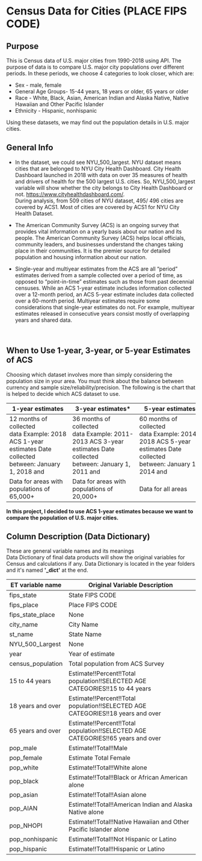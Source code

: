 # Census Data for Cities (PLACE FIPS CODE)



## Purpose 
This is Census data of U.S. major cities from 1990-2018 using API. The purpose of data is to compare U.S. major city populations over different periods. In these periods, we choose 4 categories to look closer, which are: 
- Sex - male, female
- General Age Groups- 15-44 years, 18 years or older, 65 years or older
- Race - White, Black, Asian, American Indian and Alaska Native, Native Hawaiian and Other Pacific Islander 
- Ethnicity - Hispanic, nonhispanic

Using these datasets, we may find out the population details in U.S. major cities. 

## General Info
* In the dataset, we could see NYU_500_largest. NYU dataset means cities that are belonged to NYU City Health Dashboard. City Health Dashboard launched in 2018 with data on over 35 measures of health and drivers of health for the 500 largest U.S. cities. So, NYU_500_largest variable will show whether the city belongs to City Health Dashboard or not. 
https://www.cityhealthdashboard.com/. <br>
During analysis, from 509 cities of NYU dataset, 495/ 496 cities are covered by ACS1. Most of cities are covered by ACS1 for NYU City Health Dataset. 
* The American Community Survey (ACS) is an ongoing survey that provides vital information on a yearly basis about our nation and its people. The American Community Survey (ACS) helps local officials, community leaders, and businesses understand the changes taking place in their communities. It is the premier source for detailed population and housing information about our nation. <br>

* Single-year and multiyear estimates from the ACS are
all “period” estimates derived from a sample collected
over a period of time, as opposed to “point-in-time”
estimates such as those from past decennial censuses. While an ACS 1-year estimate includes information collected over a 12-month period, an ACS 5-year estimate
includes data collected over a 60-month period. Multiyear estimates require some considerations that
single-year estimates do not. For example, multiyear
estimates released in consecutive years consist mostly
of overlapping years and shared data.

<br>





## When to Use 1-year, 3-year, or 5-year Estimates of ACS
Choosing which dataset involves more than simply considering the population size in your area. You must think about the balance between currency and sample size/reliability/precision. The following is the chart that is helped to decide which ACS dataset to use.

1-year   estimates | 3-year   estimates* | 5-year estimates
-- | -- | --
12   months of collected data Example: 2018 ACS 1-year estimates Date   collected between: January 1, 2018 and | 36 months of collected   data Example: 2011-2013   ACS 3-year estimates Date collected between: January 1, 2011 and | 60 months of collected data Example: 2014-2018 ACS 5-year estimates Date collected between: January   1, 2014 and
Data   for areas with populations of 65,000+ | Data for areas with   populations of 20,000+ | Data for all areas

**In this project, I decided to use ACS 1-year estimates because we want to compare the population of U.S. major cities.**

## Column Description (Data Dictionary)
These are general variable names and its meanings <br>
 Data Dictionary of final data products will show the original variables for Census and calculations if any. Data Dictionary is located in the year folders and it's named **'_dict'** at the end. 

ET   variable name | Original Variable Description
-- | --
fips_state | State FIPS CODE
fips_place | Place FIPS CODE
fips_state_place | None
city_name | City Name
st_name | State Name
NYU_500_Largest | None
year | Year of estimate
census_population | Total population from ACS Survey
15 to 44 years | Estimate!!Percent!!Total population!!SELECTED AGE CATEGORIES!!15 to 44   years
18 years and over | Estimate!!Percent!!Total population!!SELECTED AGE CATEGORIES!!18 years   and over
65 years and over | Estimate!!Percent!!Total population!!SELECTED AGE CATEGORIES!!65 years   and over
pop_male | Estimate!!Total!!Male
pop_female | Estimate Total Female
pop_white | Estimate!!Total!!White alone
pop_black | Estimate!!Total!!Black or African American alone
pop_asian | Estimate!!Total!!Asian alone
pop_AIAN | Estimate!!Total!!American Indian and Alaska Native alone
pop_NHOPI | Estimate!!Total!!Native Hawaiian and Other Pacific Islander alone
pop_nonhispanic | Estimate!!Total!!Not Hispanic or Latino
pop_hispanic | Estimate!!Total!!Hispanic or Latino
